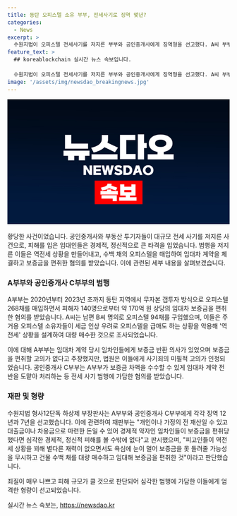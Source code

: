 ```yaml
---
title: 동탄 오피스텔 소유 부부, 전세사기로 징역 몇년?
categories:
  - News
excerpt: >
  수원지법이 오피스텔 전세사기를 저지른 부부와 공인중개사에게 징역형을 선고했다. A씨 부부는 수백 채의 오피스텔을 사들이며 170억 원 상당의 임대차 보증금을 편취한 혐의로 기소됐고, 공인중개사 C씨 부부는 이 사건에 가담한 혐의를 받는다. 법원은 이들의 행동이 경제적, 정신적 피해를 초래했다고 판시했으며, A씨 부부는 사기죄의 미필적 고의가 인정됐다.
feature_text: >
  ## koreablockchain 실시간 뉴스 속보입니다.

  수원지법이 오피스텔 전세사기를 저지른 부부와 공인중개사에게 징역형을 선고했다. A씨 부부는 수백 채의 오피스텔을 사들이며 170억 원 상당의 임대차 보증금을 편취한 혐의로 기소됐고, 공인중개사 C씨 부부는 이 사건에 가담한 혐의를 받는다. 법원은 이들의 행동이 경제적, 정신적 피해를 초래했다고 판시했으며, A씨 부부는 사기죄의 미필적 고의가 인정됐다.
image: '/assets/img/newsdao_breakingnews.jpg'
---
```


<p><img src="/assets/img/newsdao_breakingnews.jpg" alt="koreablockchain 속보" /></p>

<p>황당한 사건이었습니다. 공인중개사와 부동산 투기자들이 대규모 전세 사기를 저지른 사건으로, 피해를 입은 임대인들은 경제적, 정신적으로 큰 타격을 입었습니다. 범행을 저지른 이들은 역전세 상황을 만들어내고, 수백 채의 오피스텔을 매입하여 임대차 계약을 체결하고 보증금을 편취한 혐의를 받았습니다. 이에 관련된 세부 내용을 살펴보겠습니다. </p>

<h3>A부부와 공인중개사 C부부의 범행</h3>

<p>A부부는 2020년부터 2023년 초까지 동탄 지역에서 무자본 갭투자 방식으로 오피스텔 268채를 매입하면서 피해자 140명으로부터 약 170억 원 상당의 임대차 보증금을 편취한 혐의를 받았습니다. A씨는 남편 B씨 명의로 오피스텔 94채를 구입했으며, 이들은 주거용 오피스텔 소유자들이 세금 인상 우려로 오피스텔을 급매도 하는 상황을 악용해 '역전세' 상황을 설계하여 대량 매수한 것으로 조사되었습니다. </p>

<p>이에 대해 A부부는 임대차 계약 당시 임차인들에게 보증금 반환 의사가 있었으며 보증금을 편취할 고의가 없다고 주장했지만, 법원은 이들에게 사기죄의 미필적 고의가 인정되었습니다. 공인중개사 C부부는 A부부가 보증금 차액을 수수할 수 있게 임대차 계약 전반을 도맡아 처리하는 등 전세 사기 범행에 가담한 혐의를 받았습니다.</p>

<h3>재판 및 형량</h3>

<p>수원지법 형사12단독 하상제 부장판사는 A부부와 공인중개사 C부부에게 각각 징역 12년과 7년을 선고했습니다. 이에 관련하여 재판부는 "개인이나 가정의 전 재산일 수 있고 대출금이나 차용금으로 마련한 돈일 수 있어 경제적 약자인 임차인들이 보증금을 편취당했다면 심각한 경제적, 정신적 피해를 볼 수밖에 없다"고 판시했으며, "피고인들이 역전세 상황을 꾀해 별다른 재력이 없으면서도 욕심에 눈이 멀어 보증금을 못 돌려줄 가능성을 무시하고 건물 수백 채를 대량 매수하고 임대해 보증금을 편취한 것"이라고 판단했습니다.</p>

<p>죄질이 매우 나쁘고 피해 규모가 클 것으로 판단되어 심각한 범행에 가담한 이들에게 엄격한 형량이 선고되었습니다.</p>
실시간 뉴스 속보는, <a href="https://newsdao.kr" rel="dofollow">https://newsdao.kr</a>


